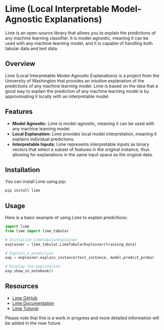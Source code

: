 # Lime (Local Interpretable Model-Agnostic Explanations)

Lime is an open-source library that allows you to explain the predictions of any machine learning classifier. It is model-agnostic, meaning it can be used with any machine learning model, and it is capable of handling both tabular data and text data.

## Overview

Lime (Local Interpretable Model-Agnostic Explanations) is a project from the University of Washington that provides an intuitive explanation of the predictions of any machine learning model. Lime is based on the idea that a good way to explain the prediction of any machine learning model is by approximating it locally with an interpretable model.

## Features

- **Model Agnostic:** Lime is model-agnostic, meaning it can be used with any machine learning model.
- **Local Explanation:** Lime provides local model interpretation, meaning it explains individual predictions.
- **Interpretable Inputs:** Lime represents interpretable inputs as binary vectors that select a subset of features in the original instance, thus allowing for explanations in the same input space as the original data.

## Installation

You can install Lime using pip:

```bash
pip install lime
```

## Usage

Here is a basic example of using Lime to explain predictions:

```python
import lime
from lime import lime_tabular

# Initialize LimeTabularExplainer
explainer = lime_tabular.LimeTabularExplainer(training_data)

# Explain a prediction
exp = explainer.explain_instance(test_instance, model.predict_proba)

# Display the explanation
exp.show_in_notebook()
```

## Resources

- [Lime GitHub](https://github.com/marcotcr/lime)
- [Lime Documentation](https://lime-ml.readthedocs.io/en/latest/)
- [Lime Tutorial](https://github.com/marcotcr/lime/blob/master/doc/notebooks/Tutorial%20-%20lime%20-%20basics.ipynb)

Please note that this is a work in progress and more detailed information will be added in the near future.
